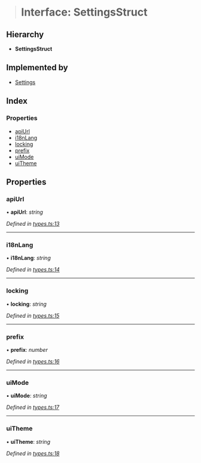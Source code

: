> # Interface: SettingsStruct

## Hierarchy

* **SettingsStruct**

## Implemented by

* [Settings](../classes/_settings_.settings.md)

## Index

### Properties

* [apiUrl](_types_.settingsstruct.md#apiurl)
* [i18nLang](_types_.settingsstruct.md#i18nlang)
* [locking](_types_.settingsstruct.md#locking)
* [prefix](_types_.settingsstruct.md#prefix)
* [uiMode](_types_.settingsstruct.md#uimode)
* [uiTheme](_types_.settingsstruct.md#uitheme)

## Properties

###  apiUrl

• **apiUrl**: *string*

*Defined in [types.ts:13](https://github.com/polkadot-js/ui/blob/eb4035e/packages/ui-settings/src/types.ts#L13)*

___

###  i18nLang

• **i18nLang**: *string*

*Defined in [types.ts:14](https://github.com/polkadot-js/ui/blob/eb4035e/packages/ui-settings/src/types.ts#L14)*

___

###  locking

• **locking**: *string*

*Defined in [types.ts:15](https://github.com/polkadot-js/ui/blob/eb4035e/packages/ui-settings/src/types.ts#L15)*

___

###  prefix

• **prefix**: *number*

*Defined in [types.ts:16](https://github.com/polkadot-js/ui/blob/eb4035e/packages/ui-settings/src/types.ts#L16)*

___

###  uiMode

• **uiMode**: *string*

*Defined in [types.ts:17](https://github.com/polkadot-js/ui/blob/eb4035e/packages/ui-settings/src/types.ts#L17)*

___

###  uiTheme

• **uiTheme**: *string*

*Defined in [types.ts:18](https://github.com/polkadot-js/ui/blob/eb4035e/packages/ui-settings/src/types.ts#L18)*